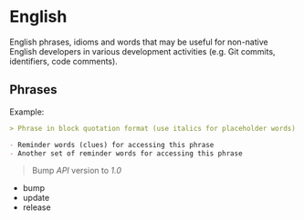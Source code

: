 English
=======

English phrases, idioms and words that may be useful for non-native English developers in various development activities
(e.g. Git commits, identifiers, code comments).

Phrases
-------

Example:

```markdown
> Phrase in block quotation format (use italics for placeholder words)

- Reminder words (clues) for accessing this phrase
- Another set of reminder words for accessing this phrase
```

> Bump *API* version to *1.0*

- bump
- update
- release
